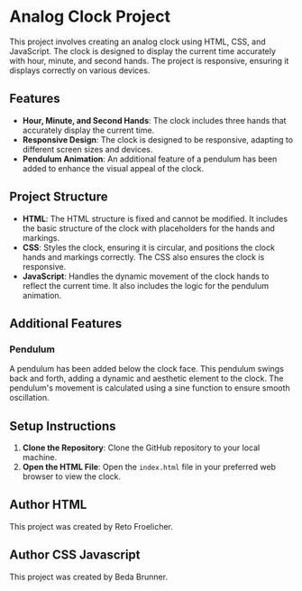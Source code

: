 # Analog Clock Project

This project involves creating an analog clock using HTML, CSS, and JavaScript. The clock is designed to display the current time accurately with hour, minute, and second hands. The project is responsive, ensuring it displays correctly on various devices.

## Features

- **Hour, Minute, and Second Hands**: The clock includes three hands that accurately display the current time.
- **Responsive Design**: The clock is designed to be responsive, adapting to different screen sizes and devices.
- **Pendulum Animation**: An additional feature of a pendulum has been added to enhance the visual appeal of the clock.

## Project Structure

- **HTML**: The HTML structure is fixed and cannot be modified. It includes the basic structure of the clock with placeholders for the hands and markings.
- **CSS**: Styles the clock, ensuring it is circular, and positions the clock hands and markings correctly. The CSS also ensures the clock is responsive.
- **JavaScript**: Handles the dynamic movement of the clock hands to reflect the current time. It also includes the logic for the pendulum animation.

## Additional Features

### Pendulum

A pendulum has been added below the clock face. This pendulum swings back and forth, adding a dynamic and aesthetic element to the clock. The pendulum's movement is calculated using a sine function to ensure smooth oscillation.

## Setup Instructions

1. **Clone the Repository**: Clone the GitHub repository to your local machine.
2. **Open the HTML File**: Open the `index.html` file in your preferred web browser to view the clock.

## Author HTML

This project was created by Reto Froelicher.

## Author CSS Javascript

This project was created by Beda Brunner.

